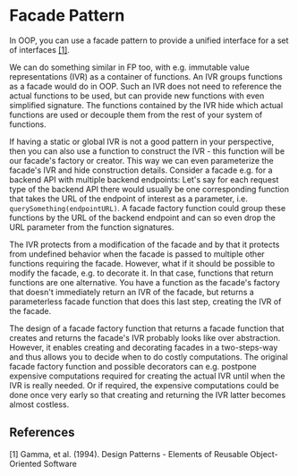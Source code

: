# Facade Pattern

In OOP, you can use a facade pattern to provide a unified interface for a set of interfaces [[1]](#1).

We can do something similar in FP too, with e.g. immutable value representations (IVR) as a container of functions. An IVR groups functions as a facade would do in OOP. Such an IVR does not need to reference the actual functions to be used, but can provide new functions with even simplified signature. The functions contained by the IVR hide which actual functions are used or decouple them from the rest of your system of functions.

If having a static or global IVR is not a good pattern in your perspective, then you can also use a function to construct the IVR - this function will be our facade's factory or creator. This way we can even parameterize the facade's IVR and hide construction details. Consider a facade e.g. for a backend API with multiple backend endpoints: Let's say for each request type of the backend API there would usually be one corresponding function that takes the URL of the endpoint of interest as a parameter, i.e. `querySomething(endpointURL)`. A facade factory function could group these functions by the URL of the backend endpoint and can so even drop the URL parameter from the function signatures.

The IVR protects from a modification of the facade and by that it protects from undefined behavior when the facade is passed to multiple other functions requiring the facade. However, what if it should be possible to modify the facade, e.g. to decorate it. In that case, functions that return functions are one alternative. You have a function as the facade's factory that doesn't immediately return an IVR of the facade, but returns a parameterless facade function that does this last step, creating the IVR of the facade.

The design of a facade factory function that returns a facade function that creates and returns the facade's IVR probably looks like over abstraction. However, it enables creating and decorating facades in a two-steps-way and thus allows you to decide when to do costly computations. The original facade factory function and possible decorators can e.g. postpone expensive computations required for creating the actual IVR until when the IVR is really needed. Or if required, the expensive computations could be done once very early so that creating and returning the IVR latter becomes almost costless.

## References

[Gamma1994]: http://www.reddit.com

<a id="1">[1]</a> 
Gamma, et al. (1994). 
Design Patterns - Elements of Reusable Object-Oriented Software 
